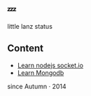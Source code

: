 ## :zzz:

little lanz status

## Content

-  [Learn nodejs socket.io](https://github.com/hanaarena/lazyday/tree/master/Code/simple_webchat)
-  [Learn Mongodb](https://github.com/hanaarena/lazyday/tree/master/Code/payment-records)

since Autumn · 2014